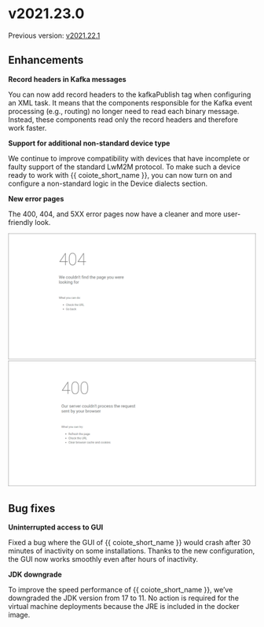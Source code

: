 # v2021.23.0
Previous version: [v2021.22.1](v2021.22.1.md)

## Enhancements

**Record headers in Kafka messages** 

You can now add record headers to the kafkaPublish tag when configuring an XML task. It means that the components responsible for the Kafka event processing (e.g., routing) no longer need to read each binary message. Instead, these components read only the record headers and therefore work faster.

**Support for additional non-standard device type** 

We continue to improve compatibility with devices that have incomplete or faulty support of the standard LwM2M protocol. To make such a device ready to work with {{ coiote_short_name }}, you can now turn on and configure a non-standard logic in the Device dialects section.

**New error pages**      

The 400, 404, and 5XX error pages now have a cleaner and more user-friendly look.

![Error pages](images/404.png)
![Error pages](images/400.png)


## Bug fixes

**Uninterrupted access to GUI**  

Fixed a bug where the GUI of {{ coiote_short_name }} would crash after 30 minutes of inactivity on some installations. Thanks to the new configuration, the GUI now works smoothly even after hours of inactivity.

**JDK downgrade**      

To improve the speed performance of {{ coiote_short_name }}, we’ve downgraded the JDK version from 17 to 11. No action is required for the virtual machine deployments because the JRE is included in the docker image.
